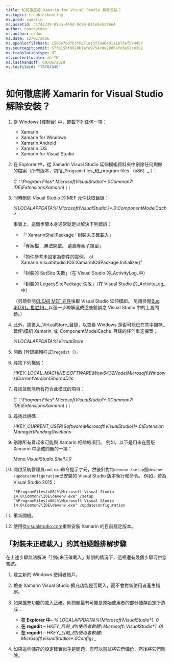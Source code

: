 ```yaml
---
title: 如何徹底將 Xamarin for Visual Studio 解除安裝？
ms.topic: troubleshooting
ms.prod: xamarin
ms.assetid: c1742239-05ea-449d-9c99-611e5e5a90e4
author: conceptdev
ms.author: crdun
ms.date: 12/02/2016
ms.openlocfilehash: 1596e7ed7b3f6d71e13f19a64d111873efb7445c
ms.sourcegitcommit: 57f815bf0024b1afe9754c0e28054fc0a53ce302
ms.translationtype: MT
ms.contentlocale: zh-TW
ms.lasthandoff: 09/06/2019
ms.locfileid: "70764940"
---
```

# <a name="how-do-i-perform-a-thorough-uninstall-for-xamarin-for-visual-studio"></a>如何徹底將 Xamarin for Visual Studio 解除安裝？

1. 從 Windows [控制台] 中，卸載下列任何一項：

    - Xamarin
    - Xamarin for Windows
    - Xamarin.Android
    - Xamarin.iOS
    - Xamarin for Visual Studio

2. 在 Explorer 中，從 Xamarin Visual Studio 延伸模組資料夾中刪除任何剩餘的檔案（所有版本，包括_Program files_和_program files （x86）_ ）：

    _C：\\Program Files\* MicrosoftVisualStudio1\*.0Common7\\ IDE\\ExtensionsXamarin\\ \\ \\_

3. 同時刪除 Visual Studio 的 MEF 元件快取目錄：

    _%LOCALAPPDATA%\\Microsoft\\VisualStudio\\1\*.0\\ComponentModelCache_

    事實上，這個步驟本身通常就足以解決下列錯誤：

    - 「' XamarinShellPackage ' 封裝未正確載入」

    - 「專案檔 ...無法開啟。 遺漏專案子類型」

    - 「物件參考未設定為物件的實例。  at Xamarin.VisualStudio.IOS.XamarinIOSPackage.Initialize()"

    - 「封裝的 SetSite 失敗」（在 Visual Studio 的_ActivityLog_中）

    - 「封裝的 LegacySitePackage 失敗」（在 Visual Studio 的_ActivityLog_中）

    （另請參閱[CLEAR MEF 元件](https://visualstudiogallery.msdn.microsoft.com/22b94661-70c7-4a93-9ca3-8b6dd45f47cd)快取 Visual Studio 延伸模組。  另請參閱[Bug 40781，批註19，](https://bugzilla.xamarin.com/show_bug.cgi?id=40781#c19)以進一步瞭解造成這些錯誤之 Visual Studio 中的上游問題。）

4. 此外，請簽入_VirtualStore_目錄，以查看 Windows 是否可能已在其中儲存_延伸\\模組 Xamarin_或_ComponentModelCache_目錄的任何重迭檔案：

    _%LOCALAPPDATA%\\VirtualStore_

5. 開啟 [登錄編輯程式]`regedit`（）。

6. 尋找下列機碼：

    _HKEY\_LOCAL\_MACHINE\\SOFTWARE\\Wow6432Node\\Microsoft\\Windows\\CurrentVersion\\SharedDlls_

7. 尋找並刪除所有符合此模式的項目：

    _C：\\Program Files\* MicrosoftVisualStudio1\*.0Common7\\ IDE\\ExtensionsXamarin\\ \\ \\_

8. 尋找此機碼：

    _HKEY\_CURRENT\_USER\\Software\\Microsoft\\VisualStudio\\1\*.0\\ExtensionManager\\PendingDeletions_

9. 刪除所有看起來可能與 Xamarin 相關的項目。  例如，以下是用來在舊版 Xamarin 中造成問題的一項：

    _Mono.VisualStudio.Shell,1.0_

10. 開啟系統管理員`cmd.exe`命令提示字元，然後針對每`devenv /setup`個`devenv /updateconfiguration`已安裝的 Visual Studio 版本執行和命令。  例如，若為 Visual Studio 2015：

    ```
    "%ProgramFiles(x86)%\Microsoft Visual Studio 14.0\Common7\IDE\devenv.exe" /setup
    "%ProgramFiles(x86)%\Microsoft Visual Studio 14.0\Common7\IDE\devenv.exe" /updateconfiguration
    ```

11. 重新開機。

12. 使用從[visualstudio.com](https://visualstudio.com/xamarin/)重新安裝 Xamarin 的目前穩定版本。

## <a name="additional-troubleshooting-steps-for-package-did-not-load-correctly"></a>「封裝未正確載入」的其他疑難排解步驟

在上述步驟無法解決「封裝未正確載入」錯誤的情況下，這裡還有幾個步驟可供您嘗試。

1. 建立新的 Windows 使用者帳戶。

2. 檢查 Xamarin Visual Studio 擴充功能是否載入，而不會對新使用者產生錯誤。

3. 如果擴充功能的載入正確，則問題最有可能是原始使用者的部分儲存設定所造成：

    - **在 Explorer 中**– _% LOCALAPPDATA\\%\\Microsoft\\VisualStudio\*1. 0_
    - **在 regedit** – _HKEY\_目前\_的\\使用者軟體\\ Microsoft\\ VisualStudio\*1. 0\\_
    - **在 regedit** – _HKEY\_目前\_的\\使用者軟體\\ Microsoft\\VisualStudio1\*.0Config\\ \__

4. 如果這些儲存的設定確實似乎是問題，您可以嘗試將它們備份，然後將它們刪除。
